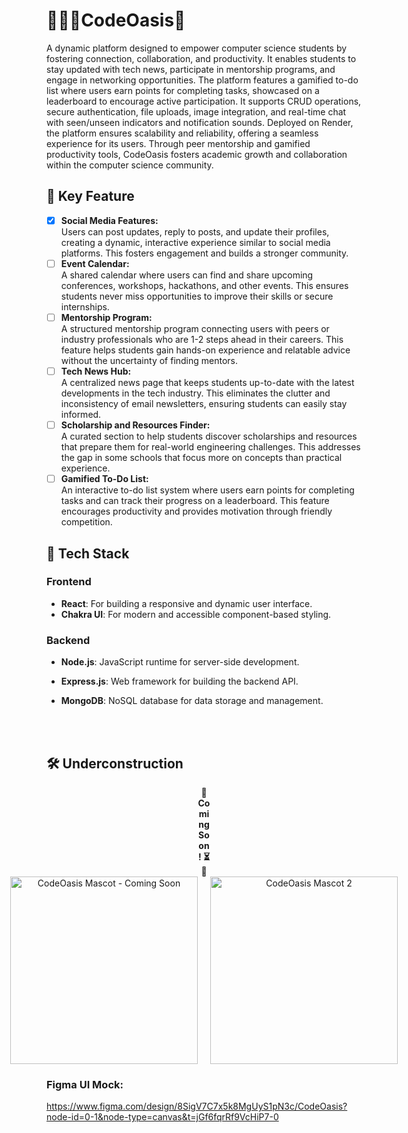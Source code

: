 # 🌴👩‍💻CodeOasis🍂 <br/>
A dynamic platform designed to empower computer science students by fostering connection, collaboration, and productivity. It enables students to stay updated with tech news, participate in mentorship programs, and engage in networking opportunities. The platform features a gamified to-do list where users earn points for completing tasks, showcased on a leaderboard to encourage active participation. It supports CRUD operations, secure authentication, file uploads, image integration, and real-time chat with seen/unseen indicators and notification sounds. Deployed on Render, the platform ensures scalability and reliability, offering a seamless experience for its users. Through peer mentorship and gamified productivity tools, CodeOasis fosters academic growth and collaboration within the computer science community.

## 🌟 Key Feature <br/>
* [x] **Social Media Features:** <br/>
Users can post updates, reply to posts, and update their profiles, creating a dynamic, interactive experience similar to social media platforms. This fosters engagement and builds a stronger community.
* [ ] **Event Calendar:** <br/>
A shared calendar where users can find and share upcoming conferences, workshops, hackathons, and other events. This ensures students never miss opportunities to improve their skills or secure internships. <br/>
* [ ] **Mentorship Program:** <br/>
A structured mentorship program connecting users with peers or industry professionals who are 1-2 steps ahead in their careers. This feature helps students gain hands-on experience and relatable advice without the uncertainty of finding mentors. <br/>
* [ ] **Tech News Hub:** <br/>
A centralized news page that keeps students up-to-date with the latest developments in the tech industry. This eliminates the clutter and inconsistency of email newsletters, ensuring students can easily stay informed. <br/>
* [ ] **Scholarship and Resources Finder:** <br/>
A curated section to help students discover scholarships and resources that prepare them for real-world engineering challenges. This addresses the gap in some schools that focus more on concepts than practical experience. <br/>
* [ ] **Gamified To-Do List:** <br/>
An interactive to-do list system where users earn points for completing tasks and can track their progress on a leaderboard. This feature encourages productivity and provides motivation through friendly competition.

## 🚀 Tech Stack

### Frontend
- **React**: For building a responsive and dynamic user interface.
- **Chakra UI**: For modern and accessible component-based styling.

### Backend
- **Node.js**: JavaScript runtime for server-side development.
- **Express.js**: Web framework for building the backend API.
- **MongoDB**: NoSQL database for data storage and management.

  <br/>
  <br/>
## 🛠 Underconstruction
<div align="center" style=" align-items: center;">
  <span style="display:inline-block; width: 20px; align-items: center;"><strong>🚧 Coming Soon! ⏳👀</strong></span> <!-- Spacer -->
</div>

<div align="center" style="display: flex; flex-direction: column; align-items: center;">
  <div style="display: flex; justify-content: center; gap: 20px;">
    <img src="https://res.cloudinary.com/due3vs8mz/image/upload/v1733891386/IMG_0229_ixidf7.jpg" alt="CodeOasis Mascot - Coming Soon" width="300"/>
    <img src="https://res.cloudinary.com/due3vs8mz/image/upload/v1733891386/IMG_0229_1_hn6zn9.jpg" alt="CodeOasis Mascot 2" width="300"/>
  </div>
</div>

### Figma UI Mock: </br>
https://www.figma.com/design/8SigV7C7x5k8MgUyS1pN3c/CodeOasis?node-id=0-1&node-type=canvas&t=jGf6fqrRf9VcHiP7-0
